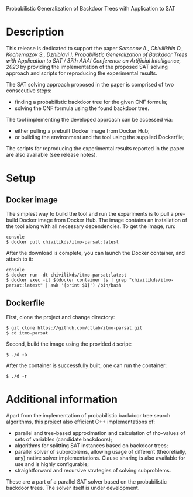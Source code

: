 Probabilistic Generalization of Backdoor Trees with Application to SAT

# Description

This release is dedicated to support the paper <i>Semenov A., Chivilikhin D., Kochemazov S., Dzhiblavi I. Probabilistic Generalization of Backdoor Trees with Application to SAT / 37th AAAI Conference on Artificial Intelligence, 2023</i> by providing the implementation of the proposed SAT solving approach and scripts for reproducing the 
experimental results.

The SAT solving approach proposed in the paper is comprised of two consecutive steps:
* finding a probabilistic backdoor tree for the given CNF formula;
* solving the CNF formula using the found backdoor tree.

The tool implementing the developed approach can be accessed via:
* either pulling a prebuilt Docker image from Docker Hub;
* or building the environment and the tool using the supplied Dockerfile;

The scripts for reproducing the experimental results reported in the paper are also available (see release notes).

# Setup

## Docker image

The simplest way to build the tool and run the experiments is to pull a pre-build Docker image from Docker Hub.
The image contains an installation of the tool along with all necessary dependencies.
To get the image, run:

```
console
$ docker pull chivilikds/itmo-parsat:latest
```

After the download is complete, you can launch the Docker container, and attach to it:
```
console 
$ docker run -dt chivilikds/itmo-parsat:latest
$ docker exec -it $(docker container ls | grep "chivilikds/itmo-parsat:latest" | awk '{print $1}') /bin/bash
```

## Dockerfile

First, clone the project and change directory:
```console
$ git clone https://github.com/ctlab/itmo-parsat.git
$ cd itmo-parsat
```

Second, build the image using the provided `d` script:
```console
$ ./d -b
```

After the container is successfully built, one can run the container:
```console
$ ./d -r
```

# Additional information

Apart from the implementation of probabilistic backdoor tree search algorithms, this project also efficient C++ implementations of:
* parallel and tree-based approximation and calculation of rho-values of sets of variables (candidate backdoors);
* algorithms for splitting SAT instances based on backdoor trees;
* parallel solver of subproblems, allowing usage of different (theoretially, any) native
  solver implementations. Clause sharing is also available for use and is highly configurable;
* straightforward and recursive strategies of solving subproblems.

These are a part of a parallel SAT solver based on the probabilistic backdoor trees. 
The solver itself is under development.
